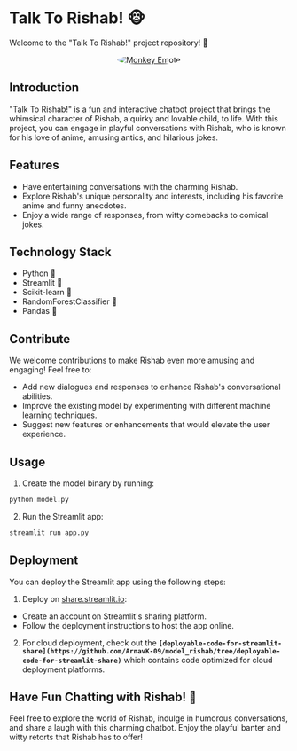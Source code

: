 # Talk To Rishab! 🐵

Welcome to the "Talk To Rishab!" project repository! 🎉

<p align="center"> 
  <a href="https://github.com/ArnavK-09/model_rishab">
   <img src="https://i.ibb.co/gFPfH0v/monkey-face.png" alt="Monkey Emote"  style="border-radius:50%"/> 
   </a>
 </p>

## Introduction

"Talk To Rishab!" is a fun and interactive chatbot project that brings the whimsical character of Rishab, a quirky and lovable child, to life. With this project, you can engage in playful conversations with Rishab, who is known for his love of anime, amusing antics, and hilarious jokes.

## Features

- Have entertaining conversations with the charming Rishab.
- Explore Rishab's unique personality and interests, including his favorite anime and funny anecdotes.
- Enjoy a wide range of responses, from witty comebacks to comical jokes.

## Technology Stack

- Python 🐍
- Streamlit 🌟
- Scikit-learn 🧠
- RandomForestClassifier 🌲
- Pandas 🐼

## Contribute

We welcome contributions to make Rishab even more amusing and engaging! Feel free to:
- Add new dialogues and responses to enhance Rishab's conversational abilities.
- Improve the existing model by experimenting with different machine learning techniques.
- Suggest new features or enhancements that would elevate the user experience.

## Usage

1. Create the model binary by running:

```bash
python model.py
```
2. Run the Streamlit app:

```bash
streamlit run app.py
````


## Deployment

You can deploy the Streamlit app using the following steps:

1. Deploy on [share.streamlit.io](https://share.streamlit.io/):
- Create an account on Streamlit's sharing platform.
- Follow the deployment instructions to host the app online.

2. For cloud deployment, check out the **` [deployable-code-for-streamlit-share](https://github.com/ArnavK-09/model_rishab/tree/deployable-code-for-streamlit-share) `** which contains code optimized for cloud deployment platforms.

## Have Fun Chatting with Rishab! 🤣

Feel free to explore the world of Rishab, indulge in humorous conversations, and share a laugh with this charming chatbot. Enjoy the playful banter and witty retorts that Rishab has to offer!

